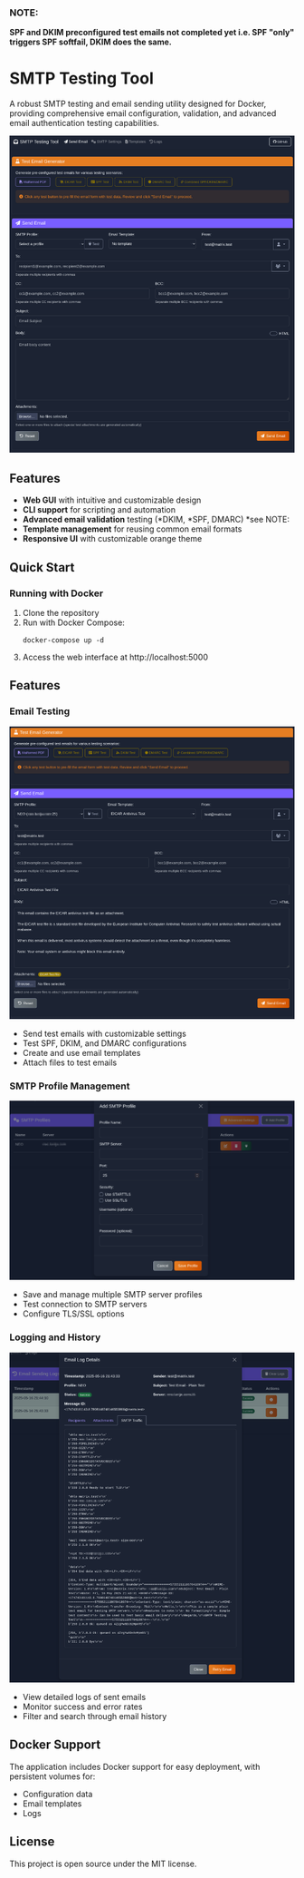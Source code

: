 ### NOTE: 

**SPF and DKIM preconfigured test emails not completed yet i.e. SPF "only" triggers SPF softfail, DKIM does the same.**


# SMTP Testing Tool

A robust SMTP testing and email sending utility designed for Docker, providing comprehensive email configuration, validation, and advanced email authentication testing capabilities.

![Main Interface](screenshots/main_interface.png)

## Features

- **Web GUI** with intuitive and customizable design
- **CLI support** for scripting and automation
- **Advanced email validation** testing (*DKIM, *SPF, DMARC) *see NOTE:
- **Template management** for reusing common email formats
- **Responsive UI** with customizable orange theme

## Quick Start

### Running with Docker

1. Clone the repository
2. Run with Docker Compose:
   ```
   docker-compose up -d
   ```
3. Access the web interface at http://localhost:5000

## Features

### Email Testing

![Email Testing](screenshots/email_testing.png)

- Send test emails with customizable settings
- Test SPF, DKIM, and DMARC configurations
- Create and use email templates
- Attach files to test emails

### SMTP Profile Management

![SMTP Profiles](screenshots/smtp_profiles.png)

- Save and manage multiple SMTP server profiles
- Test connection to SMTP servers
- Configure TLS/SSL options

### Logging and History

![Email Logs](screenshots/email_logs.png)

- View detailed logs of sent emails
- Monitor success and error rates
- Filter and search through email history

## Docker Support

The application includes Docker support for easy deployment, with persistent volumes for:
- Configuration data
- Email templates
- Logs

## License

This project is open source under the MIT license.